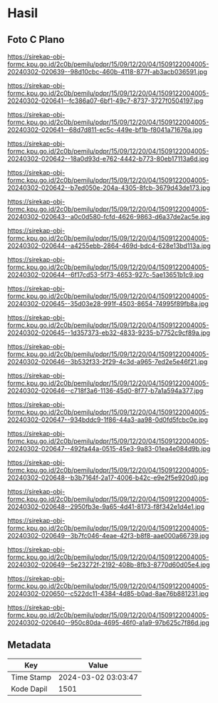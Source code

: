 # Hasil

## Foto C Plano

https://sirekap-obj-formc.kpu.go.id/2c0b/pemilu/pdpr/15/09/12/20/04/1509122004005-20240302-020639--98d10cbc-460b-4118-877f-ab3acb036591.jpg

https://sirekap-obj-formc.kpu.go.id/2c0b/pemilu/pdpr/15/09/12/20/04/1509122004005-20240302-020641--fc386a07-6bf1-49c7-8737-3727f0504197.jpg

https://sirekap-obj-formc.kpu.go.id/2c0b/pemilu/pdpr/15/09/12/20/04/1509122004005-20240302-020641--68d7d811-ec5c-449e-bf1b-f8041a71676a.jpg

https://sirekap-obj-formc.kpu.go.id/2c0b/pemilu/pdpr/15/09/12/20/04/1509122004005-20240302-020642--18a0d93d-e762-4442-b773-80eb17113a6d.jpg

https://sirekap-obj-formc.kpu.go.id/2c0b/pemilu/pdpr/15/09/12/20/04/1509122004005-20240302-020642--b7ed050e-204a-4305-8fcb-3679d43de173.jpg

https://sirekap-obj-formc.kpu.go.id/2c0b/pemilu/pdpr/15/09/12/20/04/1509122004005-20240302-020643--a0c0d580-fcfd-4626-9863-d6a37de2ac5e.jpg

https://sirekap-obj-formc.kpu.go.id/2c0b/pemilu/pdpr/15/09/12/20/04/1509122004005-20240302-020644--a4255ebb-2864-469d-bdc4-628e13bd113a.jpg

https://sirekap-obj-formc.kpu.go.id/2c0b/pemilu/pdpr/15/09/12/20/04/1509122004005-20240302-020644--6f17cd53-5f73-4653-927c-5ae13651b1c9.jpg

https://sirekap-obj-formc.kpu.go.id/2c0b/pemilu/pdpr/15/09/12/20/04/1509122004005-20240302-020645--35d03e28-991f-4503-8654-74995f89fb8a.jpg

https://sirekap-obj-formc.kpu.go.id/2c0b/pemilu/pdpr/15/09/12/20/04/1509122004005-20240302-020645--1d357373-eb32-4833-9235-b7752c9cf89a.jpg

https://sirekap-obj-formc.kpu.go.id/2c0b/pemilu/pdpr/15/09/12/20/04/1509122004005-20240302-020646--3b532f33-2f29-4c3d-a965-7ed2e5e46f21.jpg

https://sirekap-obj-formc.kpu.go.id/2c0b/pemilu/pdpr/15/09/12/20/04/1509122004005-20240302-020646--c718f3a6-1136-45d0-8f77-b7a1a594a377.jpg

https://sirekap-obj-formc.kpu.go.id/2c0b/pemilu/pdpr/15/09/12/20/04/1509122004005-20240302-020647--934bddc9-1f86-44a3-aa98-0d0fd5fcbc0e.jpg

https://sirekap-obj-formc.kpu.go.id/2c0b/pemilu/pdpr/15/09/12/20/04/1509122004005-20240302-020647--492fa44a-0515-45e3-9a83-01ea4e084d9b.jpg

https://sirekap-obj-formc.kpu.go.id/2c0b/pemilu/pdpr/15/09/12/20/04/1509122004005-20240302-020648--b3b7164f-2a17-4006-b42c-e9e2f5e920d0.jpg

https://sirekap-obj-formc.kpu.go.id/2c0b/pemilu/pdpr/15/09/12/20/04/1509122004005-20240302-020648--2950fb3e-9a65-4d41-8173-f8f342e1d4e1.jpg

https://sirekap-obj-formc.kpu.go.id/2c0b/pemilu/pdpr/15/09/12/20/04/1509122004005-20240302-020649--3b7fc046-4eae-42f3-b8f8-aae000a66739.jpg

https://sirekap-obj-formc.kpu.go.id/2c0b/pemilu/pdpr/15/09/12/20/04/1509122004005-20240302-020649--5e23272f-2192-408b-8fb3-8770d60d05e4.jpg

https://sirekap-obj-formc.kpu.go.id/2c0b/pemilu/pdpr/15/09/12/20/04/1509122004005-20240302-020650--c522dc11-4384-4d85-b0ad-8ae76b881231.jpg

https://sirekap-obj-formc.kpu.go.id/2c0b/pemilu/pdpr/15/09/12/20/04/1509122004005-20240302-020640--950c80da-4695-46f0-a1a9-97b625c7f86d.jpg


## Metadata

| Key        | Value               |
| ---------- | ------------------- |
| Time Stamp | 2024-03-02 03:03:47 |
| Kode Dapil | 1501                |



